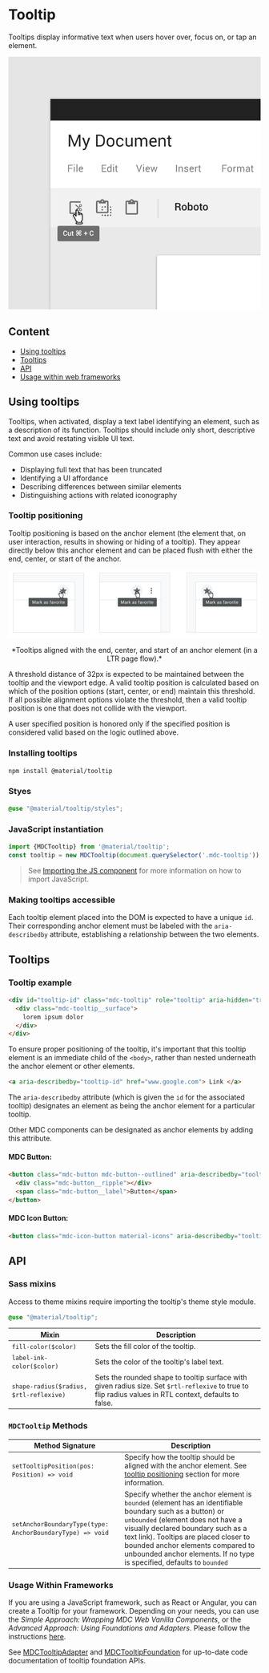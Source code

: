 <!--docs:
title: "Tooltip"
layout: detail
section: components
excerpt: "Tooltips display informative text when users hover over, focus on, or tap an element."
iconId: tooltip
path: /catalog/tooltips/
-->

# Tooltip

Tooltips display informative text when users hover over, focus on, or tap an element.

![Tooltip example](images/tooltip.png)

## Content

* [Using tooltips](#using-tooltips)
* [Tooltips](#tooltips)
* [API](#api)
* [Usage within web frameworks](#usage-within-web-frameworks)

## Using tooltips

Tooltips, when activated, display a text label identifying an element, such as a
description of its function. Tooltips should include only short, descriptive
text and avoid restating visible UI text.

Common use cases include:

* Displaying full text that has been truncated
* Identifying a UI affordance
* Describing differences between similar elements
* Distinguishing actions with related iconography

### Tooltip positioning
Tooltip positioning is based on the anchor element (the element that, on user
interaction, results in showing or hiding of a tooltip). They appear directly
below this anchor element and can be placed flush with either the end, center,
or start of the anchor.

![End, center, and start alignment of tooltip on icon button in a LTR page](images/plain_tooltip_alignment.png)
<p align="center"> *Tooltips aligned with the end, center, and start of an anchor element (in a LTR page flow).* </p>


A threshold distance of 32px is expected to be maintained between the tooltip
and the viewport edge. A valid tooltip position is calculated based on which of
the position options (start, center, or end) maintain this threshold. If all
possible alignment options violate the threshold, then a valid tooltip position
is one that does not collide with the viewport.

A user specified position is honored only if the specified position is
considered valid based on the logic outlined above.

### Installing tooltips

```
npm install @material/tooltip
```

### Styes

```scss
@use "@material/tooltip/styles";
```

### JavaScript instantiation

```js
import {MDCTooltip} from '@material/tooltip';
const tooltip = new MDCTooltip(document.querySelector('.mdc-tooltip'));
```

> See [Importing the JS component](../../docs/importing-js.md) for more information on how to import JavaScript.

### Making tooltips accessible

Each tooltip element placed into the DOM is expected to have a unique `id`.
Their corresponding anchor element must be labeled with the `aria-describedby`
attribute, establishing a relationship between the two elements.

## Tooltips

### Tooltip example

```html
<div id="tooltip-id" class="mdc-tooltip" role="tooltip" aria-hidden="true">
  <div class="mdc-tooltip__surface">
    lorem ipsum dolor
  </div>
</div>
```

To ensure proper positioning of the tooltip, it's important that this tooltip
element is an immediate child of the `<body>`, rather than nested underneath
the anchor element or other elements.


```html
<a aria-describedby="tooltip-id" href="www.google.com"> Link </a>
```

The `aria-describedby` attribute (which is given the `id` for the associated tooltip)
designates an element as being the anchor element for a particular tooltip.

Other MDC components can be designated as anchor elements by adding this
attribute.

#### MDC Button:

```html
<button class="mdc-button mdc-button--outlined" aria-describedby="tooltip-id">
  <div class="mdc-button__ripple"></div>
  <span class="mdc-button__label">Button</span>
</button>
```
#### MDC Icon Button:

```html
<button class="mdc-icon-button material-icons" aria-describedby="tooltip-id">favorite</button>
```

## API

### Sass mixins

Access to theme mixins require importing the tooltip's theme style module.

```scss
@use "@material/tooltip";
```

Mixin | Description
--- | ---
`fill-color($color)` | Sets the fill color of the tooltip.
`label-ink-color($color)` | Sets the color of the tooltip's label text.
`shape-radius($radius, $rtl-reflexive)` | Sets the rounded shape to tooltip surface with given radius size. Set `$rtl-reflexive` to true to flip radius values in RTL context, defaults to false.

### `MDCTooltip` Methods

Method Signature | Description
--- | ---
`setTooltipPosition(pos: Position) => void` | Specify how the tooltip should be aligned with the anchor element. See [tooltip positioning](#tooltip-positioning) section for more information.
`setAnchorBoundaryType(type: AnchorBoundaryType) => void` | Specify whether the anchor element is `bounded` (element has an identifiable boundary such as a button) or `unbounded` (element does not have a visually declared boundary such as a text link). Tooltips are placed closer to bounded anchor elements compared to unbounded anchor elements. If no type is specified, defaults to `bounded`

### Usage Within Frameworks

If you are using a JavaScript framework, such as React or Angular, you can create a Tooltip for your framework. Depending on your needs, you can use the _Simple Approach: Wrapping MDC Web Vanilla Components_, or the _Advanced Approach: Using Foundations and Adapters_. Please follow the instructions [here](../../docs/integrating-into-frameworks.md).

See [MDCTooltipAdapter](./adapter.ts) and [MDCTooltipFoundation](./foundation.ts) for up-to-date code documentation of tooltip foundation APIs.
